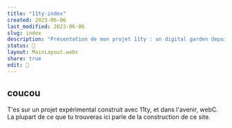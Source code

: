 ```yaml
---
title: "11ty-index"
created: 2023-06-06
last_modified: 2023-06-06
slug: index
description: "Présentation de mon projet 11ty : un digital garden depuis un vault Obsidian, avec du WebC, Nunchucks et de l'amour."
status: 🌱
layout: MainLayout.webc
share: true
edit: 📝
---
```

## coucou

T'es sur un projet expérimental construit avec 11ty, et dans l'avenir, webC.  La plupart de ce que tu trouveras ici parle de la construction de ce site.